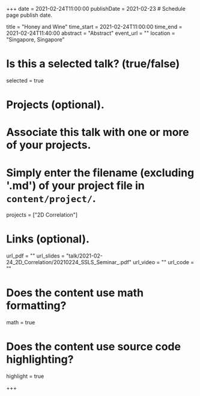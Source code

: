 +++
date = 2021-02-24T11:00:00 
publishDate = 2021-02-23 # Schedule page publish date.

title = "Honey and Wine"
time_start = 2021-02-24T11:00:00
time_end = 2021-02-24T11:40:00
abstract = "Abstract"
event_url = ""
location = "Singapore, Singapore"

# Is this a selected talk? (true/false)
selected = true



# Projects (optional).
#   Associate this talk with one or more of your projects.
#   Simply enter the filename (excluding '.md') of your project file in `content/project/`.
projects = ["2D Correlation"]

# Links (optional).
url_pdf = ""
url_slides = "talk/2021-02-24_2D_Correlation/20210224_SSLS_Seminar_.pdf"
url_video = ""
url_code = ""

# Does the content use math formatting?
math = true

# Does the content use source code highlighting?
highlight = true

+++

